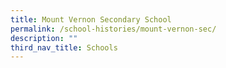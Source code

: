 ```yaml
---
title: Mount Vernon Secondary School
permalink: /school-histories/mount-vernon-sec/
description: ""
third_nav_title: Schools
---
```


